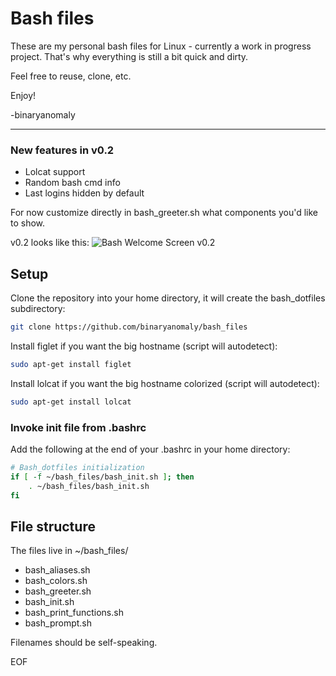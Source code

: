 # Bash files

These are my personal bash files for Linux - currently a work in progress project. That's why everything is still a bit quick and dirty.

Feel free to reuse, clone, etc.

Enjoy!

-binaryanomaly


---

### New features in v0.2
 - Lolcat support
 - Random bash cmd info
 - Last logins hidden by default

For now customize directly in bash_greeter.sh what components you'd like to show.

v0.2 looks like this: ![Bash Welcome Screen v0.2](http://i.imgur.com/jiCK38n.png "Bash Welcome Screen v0.2")


## Setup

Clone the repository into your home directory, it will create the bash_dotfiles subdirectory:

```bash
git clone https://github.com/binaryanomaly/bash_files
```

Install figlet if you want the big hostname (script will autodetect):

```bash
sudo apt-get install figlet
```

Install lolcat if you want the big hostname colorized (script will autodetect):

```bash
sudo apt-get install lolcat
```


### Invoke init file from .bashrc

Add the following at the end of your .bashrc in your home directory:

```bash
# Bash_dotfiles initialization
if [ -f ~/bash_files/bash_init.sh ]; then
    . ~/bash_files/bash_init.sh
fi
```

## File structure

The files live in ~/bash_files/

 - bash_aliases.sh
 - bash_colors.sh
 - bash_greeter.sh
 - bash_init.sh
 - bash_print_functions.sh
 - bash_prompt.sh

Filenames should be self-speaking.

EOF
